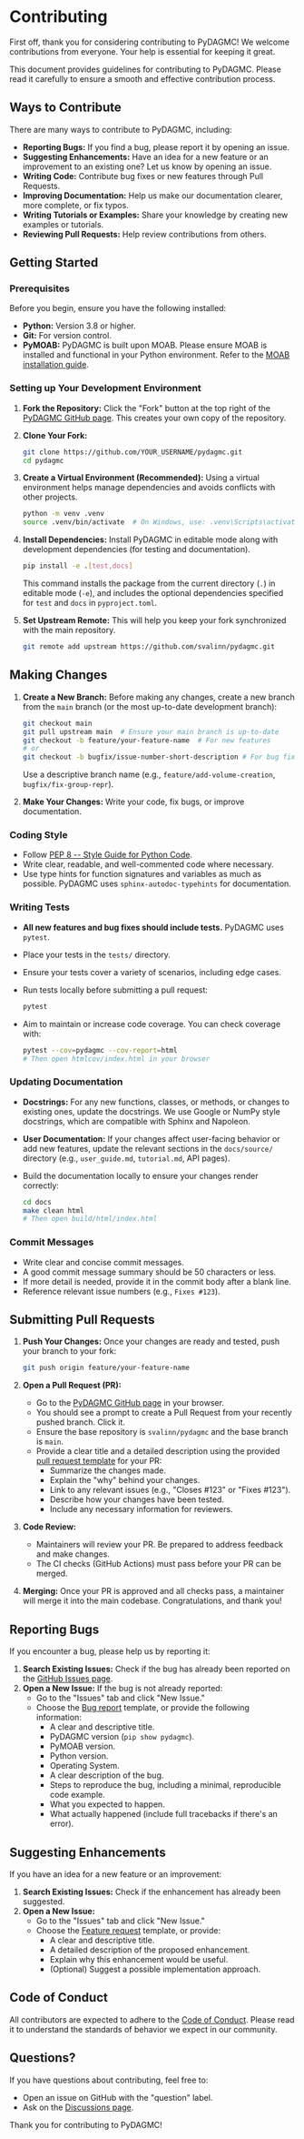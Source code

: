 # Contributing

First off, thank you for considering contributing to PyDAGMC! We welcome contributions from everyone. Your help is essential for keeping it great.

This document provides guidelines for contributing to PyDAGMC. Please read it carefully to ensure a smooth and effective contribution process.

## Ways to Contribute

There are many ways to contribute to PyDAGMC, including:

- **Reporting Bugs:** If you find a bug, please report it by opening an issue.
- **Suggesting Enhancements:** Have an idea for a new feature or an improvement to an existing one? Let us know by opening an issue.
- **Writing Code:** Contribute bug fixes or new features through Pull Requests.
- **Improving Documentation:** Help us make our documentation clearer, more complete, or fix typos.
- **Writing Tutorials or Examples:** Share your knowledge by creating new examples or tutorials.
- **Reviewing Pull Requests:** Help review contributions from others.

## Getting Started

### Prerequisites

Before you begin, ensure you have the following installed:

- **Python:** Version 3.8 or higher.
- **Git:** For version control.
- **PyMOAB:** PyDAGMC is built upon MOAB. Please ensure MOAB is installed and functional in your Python environment. Refer to the [MOAB installation guide](https://ftp.mcs.anl.gov/pub/fathom/moab-docs/building.html).

### Setting up Your Development Environment

1. **Fork the Repository:**
    Click the "Fork" button at the top right of the [PyDAGMC GitHub page](https://github.com/svalinn/pydagmc). This creates your own copy of the repository.

2. **Clone Your Fork:**

    ```bash
    git clone https://github.com/YOUR_USERNAME/pydagmc.git
    cd pydagmc
    ```

3. **Create a Virtual Environment (Recommended):**
    Using a virtual environment helps manage dependencies and avoids conflicts with other projects.

    ```bash
    python -m venv .venv
    source .venv/bin/activate  # On Windows, use: .venv\Scripts\activate
    ```

4. **Install Dependencies:**
    Install PyDAGMC in editable mode along with development dependencies (for testing and documentation).

    ```bash
    pip install -e .[test,docs]
    ```

    This command installs the package from the current directory (`.`) in editable mode (`-e`), and includes the optional dependencies specified for `test` and `docs` in `pyproject.toml`.

5. **Set Upstream Remote:**
    This will help you keep your fork synchronized with the main repository.

    ```bash
    git remote add upstream https://github.com/svalinn/pydagmc.git
    ```

## Making Changes

1. **Create a New Branch:**
    Before making any changes, create a new branch from the `main` branch (or the most up-to-date development branch):

    ```bash
    git checkout main
    git pull upstream main  # Ensure your main branch is up-to-date
    git checkout -b feature/your-feature-name  # For new features
    # or
    git checkout -b bugfix/issue-number-short-description # For bug fixes
    ```

    Use a descriptive branch name (e.g., `feature/add-volume-creation`, `bugfix/fix-group-repr`).

2. **Make Your Changes:**
    Write your code, fix bugs, or improve documentation.

### Coding Style

- Follow [PEP 8 -- Style Guide for Python Code](https://www.python.org/dev/peps/pep-0008/).
- Write clear, readable, and well-commented code where necessary.
- Use type hints for function signatures and variables as much as possible. PyDAGMC uses `sphinx-autodoc-typehints` for documentation.

### Writing Tests

- **All new features and bug fixes should include tests.** PyDAGMC uses `pytest`.
- Place your tests in the `tests/` directory.
- Ensure your tests cover a variety of scenarios, including edge cases.
- Run tests locally before submitting a pull request:

    ```bash
    pytest
    ```

- Aim to maintain or increase code coverage. You can check coverage with:

    ```bash
    pytest --cov=pydagmc --cov-report=html
    # Then open htmlcov/index.html in your browser
    ```

### Updating Documentation

- **Docstrings:** For any new functions, classes, or methods, or changes to existing ones, update the docstrings. We use Google or NumPy style docstrings, which are compatible with Sphinx and Napoleon.
- **User Documentation:** If your changes affect user-facing behavior or add new features, update the relevant sections in the `docs/source/` directory (e.g., `user_guide.md`, `tutorial.md`, API pages).
- Build the documentation locally to ensure your changes render correctly:

    ```bash
    cd docs
    make clean html
    # Then open build/html/index.html
    ```

### Commit Messages

- Write clear and concise commit messages.
- A good commit message summary should be 50 characters or less.
- If more detail is needed, provide it in the commit body after a blank line.
- Reference relevant issue numbers (e.g., `Fixes #123`).

## Submitting Pull Requests

1. **Push Your Changes:**
    Once your changes are ready and tested, push your branch to your fork:

    ```bash
    git push origin feature/your-feature-name
    ```

2. **Open a Pull Request (PR):**
    - Go to the [PyDAGMC GitHub page](https://github.com/svalinn/pydagmc) in your browser.
    - You should see a prompt to create a Pull Request from your recently pushed branch. Click it.
    - Ensure the base repository is `svalinn/pydagmc` and the base branch is `main`.
    - Provide a clear title and a detailed description using the provided [pull request template][pull-request-template] for your PR:
        - Summarize the changes made.
        - Explain the "why" behind your changes.
        - Link to any relevant issues (e.g., "Closes #123" or "Fixes #123").
        - Describe how your changes have been tested.
        - Include any necessary information for reviewers.

3. **Code Review:**
    - Maintainers will review your PR. Be prepared to address feedback and make changes.
    - The CI checks (GitHub Actions) must pass before your PR can be merged.

4. **Merging:**
    Once your PR is approved and all checks pass, a maintainer will merge it into the main codebase. Congratulations, and thank you!

## Reporting Bugs

If you encounter a bug, please help us by reporting it:

1. **Search Existing Issues:** Check if the bug has already been reported on the [GitHub Issues page](https://github.com/svalinn/pydagmc/issues).
2. **Open a New Issue:** If the bug is not already reported:
    - Go to the "Issues" tab and click "New Issue."
    - Choose the [Bug report][bug-report-template] template, or provide the following information:
        - A clear and descriptive title.
        - PyDAGMC version (`pip show pydagmc`).
        - PyMOAB version.
        - Python version.
        - Operating System.
        - A clear description of the bug.
        - Steps to reproduce the bug, including a minimal, reproducible code example.
        - What you expected to happen.
        - What actually happened (include full tracebacks if there's an error).

## Suggesting Enhancements

If you have an idea for a new feature or an improvement:

1. **Search Existing Issues:** Check if the enhancement has already been suggested.
2. **Open a New Issue:**
    - Go to the "Issues" tab and click "New Issue."
    - Choose the [Feature request][feature-request-template] template, or provide:
        - A clear and descriptive title.
        - A detailed description of the proposed enhancement.
        - Explain why this enhancement would be useful.
        - (Optional) Suggest a possible implementation approach.

## Code of Conduct

All contributors are expected to adhere to the [Code of Conduct][code-of-conduct]. Please read it to understand the standards of behavior we expect in our community.

## Questions?

If you have questions about contributing, feel free to:

- Open an issue on GitHub with the "question" label.
- Ask on the [Discussions page](https://github.com/svalinn/pydagmc/discussions).

Thank you for contributing to PyDAGMC!

[bug-report-template]: .github/ISSUE_TEMPLATE/bug-report-template.md
[feature-request-template]: .github/ISSUE_TEMPLATE/feature-request-template.md
[pull-request-template]: .github/pull-request-template.md
[code-of-conduct]: CODE_OF_CONDUCT.md
